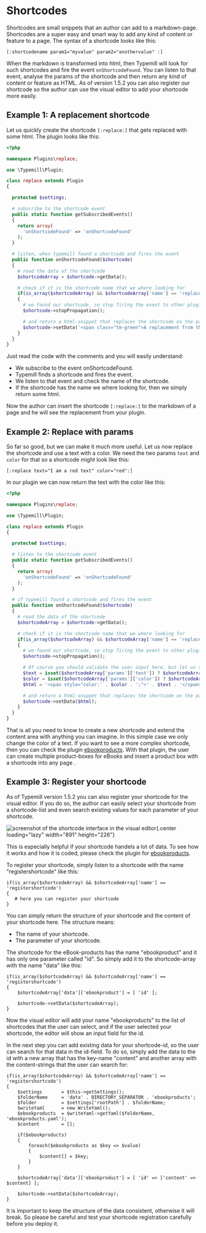 # Shortcodes

Shortcodes are small snippets that an author can add to a markdown-page. Shortcodes are a super easy and smart way to add any kind of content or feature to a page. The syntax of a shortcode looks like this:

```
[:shortcodename param1="myvalue" param2="anothervalue" :]
```

When the markdown is transformed into html, then Typemill will look for such shortcodes and fire the event `onShortcodeFound`. You can listen to that event, analyse the params of the shortcode and then return any kind of content or feature as HTML. As of version 1.5.2 you can also register our shortcode so the author can use the visual editor to add your shortcode more easily.

## Example 1: A replacement shortcode

Let us quickly create the shortcode `[:replace:]` that gets replaced with some html. The plugin looks like this:

```php
<?php

namespace Plugins\replace;

use \Typemill\Plugin;

class replace extends Plugin
{

  protected $settings;

  # subscribe to the shortcode event
  public static function getSubscribedEvents()
  {
    return array(
      'onShortcodeFound' => 'onShortcodeFound'
    );
  }

  # listen, when typemill found a shortcode and fires the event
  public function onShortcodeFound($shortcode)
  {
    # read the data of the shortcode
    $shortcodeArray = $shortcode->getData();

    # check if it is the shortcode name that we where looking for
    if(is_array($shortcodeArray) && $shortcodeArray['name'] == 'replace')
    {
      # we found our shortcode, so stop firing the event to other plugins
      $shortcode->stopPropagation();

      # and return a html-snippet that replaces the shortcode on the page.
      $shortcode->setData('<span class="tm-green">A replacement from the plugin</span>');
    }
  }
}
```

Just read the code with the comments and you will easily understand:

* We subscribe to the event onShortcodeFound.
* Typemill finds a shortcode and fires the event.
* We listen to that event and check the name of the shortcode.
* If the shortcode has the name we where looking for, then we simply return some html.

Now the author can insert the shortcode `[:replace:]` to the markdown of a page and he will see the replacement from your plugin.

## Example 2: Replace with params

So far so good, but we can make it much more useful. Let us now replace the shortcode and use a text with a color. We need the two params `text` and `color` for that so a shortcode might look like this: 

```
[:replace text="I am a red text" color="red":]
```

In our plugin we can now return the text with the color like this:

```php
<?php

namespace Plugins\replace;

use \Typemill\Plugin;

class replace extends Plugin
{

  protected $settings;

  # listen to the shortcode event
  public static function getSubscribedEvents()
  {
    return array(
      'onShortcodeFound' => 'onShortcodeFound'
    );
  }

  # if typemill found a shortcode and fires the event
  public function onShortcodeFound($shortcode)
  {
    # read the data of the shortcode
    $shortcodeArray = $shortcode->getData();

    # check if it is the shortcode name that we where looking for
    if(is_array($shortcodeArray) && $shortcodeArray['name'] == 'replace')
    {
      # we found our shortcode, so stop firing the event to other plugins
      $shortcode->stopPropagation();

      # Of course you should validate the user input here, but let us skip it to keep it easy ...
      $text = isset($shortcodeArray['params']['text']) ? $shortcodeArray['params']['text'] : 'Fallback text';
      $color = isset($shortcodeArray['params']['color']) ? $shortcodeArray['params']['color'] : 'green';
      $html = '<span style="color:' . $color . ';">' . $text . '</span>';

      # and return a html-snippet that replaces the shortcode on the page.
      $shortcode->setData($html);
    }
  }
}
```

That is all you need to know to create a new shortcode and extend the content area with anything you can imagine. In this simple case we only change the color of a text. If you want to see a more complex shortcode, then you can check the plugin [ebookproducts](https://plugins.typemill.net/ebookproducts). With that plugin, the user can create multiple product-boxes for eBooks and insert a product box with a shortcode into any page .

## Example 3: Register your shortcode

As of Typemill version 1.5.2 you can also register your shortcode for the visual editor. If you do so, the author can easily select your shortcode from a shortcode-list and even search existing values for each parameter of your shortcode. 

![screenshot of the shortcode interface in the visual editor](media/live/visual-shortcodes.png){.center loading="lazy" width="891" height="226"}

This is especially helpful if your shortcode handels a lot of data. To see how it works and how it is coded, please check the plugin for [ebookproducts](https://plugins.typemill.net/ebookproducts).

To register your shortcode, simply listen to a shortcode with the name "registershortcode" like this: 

```
if(is_array($shortcodeArray) && $shortcodeArray['name'] == 'registershortcode')
{
   # here you can register your shortcode
}

```

You can simply return the structure of your shortcode and the content of your shortcode here. The structure means: 

* The name of your shortcode.
* The parameter of your shortcode.

The shortcode for the eBook-products has the name "ebookproduct" and it has only one parameter called "id". So simply add it to the shortcode-array with the name "data" like this:

```
if(is_array($shortcodeArray) && $shortcodeArray['name'] == 'registershortcode')
{
    $shortcodeArray['data']['ebookproduct'] = [ 'id' ];

    $shortcode->setData($shortcodeArray);
}
```

Now the visual editor will add your name "ebookproducts" to the list of shortcodes that the user can select, and if the user selected your shortcode, the editor will show an input field for the id. 

In the next step you can add existing data for your shortcode-id, so the user can search for that data in the id-field. To do so, simply add the data to the id with a new array that has the key-name "content" and another array with the content-strings that the user can search for: 

```
if(is_array($shortcodeArray) && $shortcodeArray['name'] == 'registershortcode')
{
    $settings       = $this->getSettings();
    $folderName     = 'data' . DIRECTORY_SEPARATOR . 'ebookproducts';
    $folder         = $settings['rootPath'] . $folderName;
    $writeYaml      = new WriteYaml();
    $ebookproducts  = $writeYaml->getYaml($folderName, 'ebookproducts.yaml');
    $content        = [];

    if($ebookproducts)
    {
        foreach($ebookproducts as $key => $value)
        {
            $content[] = $key;
        }
    }

    $shortcodeArray['data']['ebookproduct'] = [ 'id' => ['content' => $content] ];

    $shortcode->setData($shortcodeArray);
}
```

It is important to keep the structure of the data consistent, otherwise it will break. So please be careful and test your shortcode registration carefully before you deploy it.

